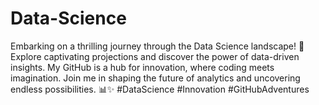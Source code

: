 # Data-Science
Embarking on a thrilling journey through the Data Science landscape! 🚀 Explore captivating projections and discover the power of data-driven insights. My GitHub is a hub for innovation, where coding meets imagination. Join me in shaping the future of analytics and uncovering endless possibilities. 📊✨ #DataScience #Innovation #GitHubAdventures
